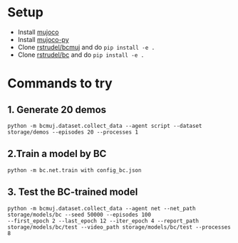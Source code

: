 # Setup

- Install [mujoco](http://www.mujoco.org/)
- Install [mujoco-py](https://github.com/openai/mujoco-py)
- Clone [rstrudel/bcmuj](https://gitlab.inria.fr/rstrudel/bcmuj) and do `pip install -e .`
- Clone [rstrudel/bc](https://gitlab.inria.fr/rstrudel/bc) and do `pip install -e .`

# Commands to try

## 1. Generate 20 demos

```
python -m bcmuj.dataset.collect_data --agent script --dataset storage/demos --episodes 20 --processes 1
```

## 2.Train a model by BC

```
python -m bc.net.train with config_bc.json
```

## 3. Test the BC-trained model

```
python -m bcmuj.dataset.collect_data --agent net --net_path storage/models/bc --seed 50000 --episodes 100
--first_epoch 2 --last_epoch 12 --iter_epoch 4 --report_path storage/models/bc/test --video_path storage/models/bc/test --processes 8
```